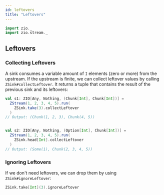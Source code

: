 ```yaml
---
id: leftovers
title: "Leftovers"
---
```


```scala mdoc:invisible
import zio._
import zio.stream._
```

## Leftovers

### Collecting Leftovers

A sink consumes a variable amount of `I` elements (zero or more) from the upstream. If the upstream is finite, we can collect leftover values by calling `ZSink#collectLeftover`. It returns a tuple that contains the result of the previous sink and its leftovers:

```scala mdoc:silent:nest
val s1: ZIO[Any, Nothing, (Chunk[Int], Chunk[Int])] =
  ZStream(1, 2, 3, 4, 5).run(
    ZSink.take(3).collectLeftover
  )
// Output: (Chunk(1, 2, 3), Chunk(4, 5))


val s2: ZIO[Any, Nothing, (Option[Int], Chunk[Int])] =
  ZStream(1, 2, 3, 4, 5).run(
    ZSink.head[Int].collectLeftover
  )
// Output: (Some(1), Chunk(2, 3, 4, 5))
```

### Ignoring Leftovers

If we don't need leftovers, we can drop them by using `ZSink#ignoreLeftover`:

```scala mdoc:silent:nest
ZSink.take[Int](3).ignoreLeftover
```

